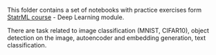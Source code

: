 This folder contains a set of notebooks with practice exercises form [StatrML course](https://karpov.courses/ml-start) - Deep Learning module.

There are task related to image classification (MNIST, CIFAR10), object detection on the image, autoencoder and 
embedding generation, text classification. 





